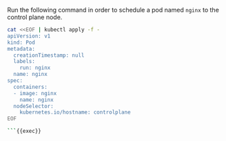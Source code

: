 Run the following command in order to schedule a pod named `nginx` to the control plane node.


```bash 
cat <<EOF | kubectl apply -f -
apiVersion: v1
kind: Pod
metadata:
  creationTimestamp: null
  labels:
    run: nginx
  name: nginx
spec:
  containers:
  - image: nginx
    name: nginx
  nodeSelector:
    kubernetes.io/hostname: controlplane
EOF

```{{exec}}